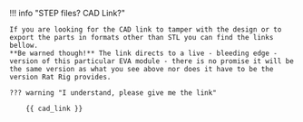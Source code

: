 !!! info "STEP files? CAD Link?"

    If you are looking for the CAD link to tamper with the design or to export the parts in formats other than STL you can find the links bellow.  
    **Be warned though!** The link directs to a live - bleeding edge - version of this particular EVA module - there is no promise it will be the same version as what you see above nor does it have to be the version Rat Rig provides.

    ??? warning "I understand, please give me the link"

        {{ cad_link }}
